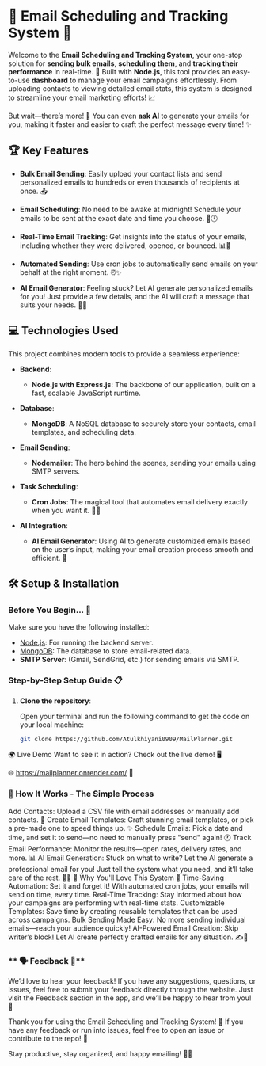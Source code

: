 # 📧 **Email Scheduling and Tracking System** 🚀

Welcome to the **Email Scheduling and Tracking System**, your one-stop solution for **sending bulk emails**, **scheduling them**, and **tracking their performance** in real-time. 🎉 Built with **Node.js**, this tool provides an easy-to-use **dashboard** to manage your email campaigns effortlessly. From uploading contacts to viewing detailed email stats, this system is designed to streamline your email marketing efforts! 📈

But wait—there’s more! 🤖 You can even **ask AI** to generate your emails for you, making it faster and easier to craft the perfect message every time! ✨

## 🏆 **Key Features** 

- **Bulk Email Sending**: Easily upload your contact lists and send personalized emails to hundreds or even thousands of recipients at once. 📤
  
- **Email Scheduling**: No need to be awake at midnight! Schedule your emails to be sent at the exact date and time you choose. 📅🕔

- **Real-Time Email Tracking**: Get insights into the status of your emails, including whether they were delivered, opened, or bounced. 📊👀

- **Automated Sending**: Use cron jobs to automatically send emails on your behalf at the right moment. ⏰✨

- **AI Email Generator**: Feeling stuck? Let AI generate personalized emails for you! Just provide a few details, and the AI will craft a message that suits your needs. 🧠💌

## 💻 **Technologies Used**

This project combines modern tools to provide a seamless experience:

- **Backend**: 
  - **Node.js with Express.js**: The backbone of our application, built on a fast, scalable JavaScript runtime.
  
- **Database**: 
  - **MongoDB**: A NoSQL database to securely store your contacts, email templates, and scheduling data.

- **Email Sending**: 
  - **Nodemailer**: The hero behind the scenes, sending your emails using SMTP servers.

- **Task Scheduling**: 
  - **Cron Jobs**: The magical tool that automates email delivery exactly when you want it. 🎩✨

- **AI Integration**:
  - **AI Email Generator**: Using AI to generate customized emails based on the user’s input, making your email creation process smooth and efficient. 🤖

## 🛠 **Setup & Installation**

### **Before You Begin...** 🧐

Make sure you have the following installed:

- [Node.js](https://nodejs.org/): For running the backend server.
- [MongoDB](https://www.mongodb.com/): The database to store email-related data.
- **SMTP Server**: (Gmail, SendGrid, etc.) for sending emails via SMTP.

### **Step-by-Step Setup Guide** 📋

1. **Clone the repository**:

   Open your terminal and run the following command to get the code on your local machine:

   ```bash
   git clone https://github.com/Atulkhiyani0909/MailPlanner.git


🌍 Live Demo
Want to see it in action? Check out the live demo! 🖥️

🌐 https://mailplanner.onrender.com/ 🎉

### **📧 How It Works - The Simple Process**
Add Contacts: Upload a CSV file with email addresses or manually add contacts. 🎯
Create Email Templates: Craft stunning email templates, or pick a pre-made one to speed things up. ✨
Schedule Emails: Pick a date and time, and set it to send—no need to manually press "send" again! 🕐
Track Email Performance: Monitor the results—open rates, delivery rates, and more. 📊
AI Email Generation: Stuck on what to write? Let the AI generate a professional email for you! Just tell the system what you need, and it’ll take care of the rest. 💌🤖
🚀 Why You'll Love This System 🧡
Time-Saving Automation: Set it and forget it! With automated cron jobs, your emails will send on time, every time.
Real-Time Tracking: Stay informed about how your campaigns are performing with real-time stats.
Customizable Templates: Save time by creating reusable templates that can be used across campaigns.
Bulk Sending Made Easy: No more sending individual emails—reach your audience quickly!
AI-Powered Email Creation: Skip writer’s block! Let AI create perfectly crafted emails for any situation. ✍️🤖


### ** 🗣 Feedback 📣**
We’d love to hear your feedback! If you have any suggestions, questions, or issues, feel free to submit your feedback directly through the website. Just visit the Feedback section in the app, and we’ll be happy to hear from you! 💬

Thank you for using the Email Scheduling and Tracking System! 🎉 If you have any feedback or run into issues, feel free to open an issue or contribute to the repo! 🚀

Stay productive, stay organized, and happy emailing! 📧💥